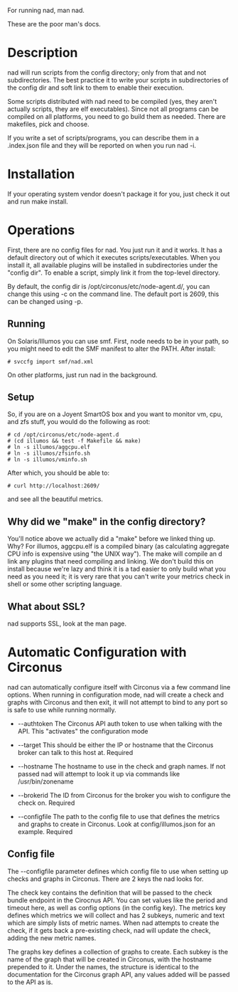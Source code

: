 For running nad, man nad.

These are the poor man's docs.

Description
===

nad will run scripts from the config directory; only from that
and not subdirectories.  The best practice it to write your scripts
in subdirectories of the config dir and soft link to them to enable
their execution.

Some scripts distributed with nad need to be compiled (yes, they aren't
actually scripts, they are elf executables).  Since not all programs
can be compiled on all platforms, you need to go build them as needed.
There are makefiles, pick and choose.

If you write a set of scripts/programs, you can describe them in a
.index.json file and they will be reported on when you run nad -i.

Installation
===

If your operating system vendor doesn't package it for you, just check
it out and run make install.

Operations
===

First, there are no config files for nad. You just run it and it works.
It has a default directory out of which it executes scripts/executables.
When you install it, all available plugins will be installed in
subdirectories under the "config dir".  To enable a script, simply link
it from the top-level directory.

By default, the config dir is /opt/circonus/etc/node-agent.d/, you can change
this using -c on the command line.  The default port is 2609, this can be
changed using -p.

Running
---

On Solaris/Illumos you can use smf.  First, node needs to be in your path,
so you might need to edit the SMF manifest to alter the PATH. After install:

    # svccfg import smf/nad.xml

On other platforms, just run nad in the background.

Setup
---

So, if you are on a Joyent SmartOS box and you want to monitor vm, cpu,
and zfs stuff, you would do the following as root:

    # cd /opt/circonus/etc/node-agent.d
    # (cd illumos && test -f Makefile && make)
    # ln -s illumos/aggcpu.elf
    # ln -s illumos/zfsinfo.sh
    # ln -s illumos/vminfo.sh

After which, you should be able to:

    # curl http://localhost:2609/

and see all the beautiful metrics.

Why did we "make" in the config directory?
---

You'll notice above we actually did a "make" before we linked thing up.
Why? For illumos, aggcpu.elf is a compiled binary (as calculating
aggregate CPU info is expensive using "the UNIX way"). The make will
compile an d link any plugins that need compiling and linking.  We
don't build this on install because we're lazy and think it is a tad
easier to only build what you need as you need it; it is very rare that
you can't write your metrics check in shell or some other scripting
language.

What about SSL?
---

nad supports SSL, look at the man page.

Automatic Configuration with Circonus
===

nad can automatically configure itself with Circonus via a few command
line options.  When running in configuration mode, nad will create a check
and graphs with Circonus and then exit, it will not attempt to bind to any port
so is safe to use while running normally.

 * --authtoken <UUID>  The Circonus API auth token to use when talking with the API. This "activates" the configuration mode

 * --target <string> This should be either the IP or hostname that the Circonus broker can talk to                   this host at.  Required

 * --hostname <string> The hostname to use in the check and graph names.  If not passed nad will attempt to look it up via commands like /usr/bin/zonename

 * --brokerid <integer> The ID from Circonus for the broker you wish to configure the check on.  Required

 * --configfile <string> The path to the config file to use that defines the metrics and graphs to create in Circonus.  Look at config/illumos.json for an example.  Required

Config file
---

The --configfile parameter defines which config file to use when setting up checks and graphs in Circonus.  There are 2 keys the nad looks for.

The check key contains the definition that will be passed to the check bundle endpoint in the Cirocnus API.  You can set values like the period and timeout here, as well as config options (in the config key).  The metrics key defines which metrics we will collect and has 2 subkeys, numeric and text which are simply lists of metric names.  When nad attempts to create the check, if it gets back a pre-existing check, nad will update the check, adding the new metric names.

The graphs key defines a collection of graphs to create.  Each subkey is the name of the graph that will be created in Circonus, with the hostname prepended to it.  Under the names, the structure is identical to the documentation for the Circonus graph API, any values added will be passed to the API as is.
